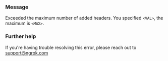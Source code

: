 
### Message
Exceeded the maximum number of added headers. You specified <code>&lt;VAL&gt;</code>, the maximum is <code>&lt;MAX&gt;</code>.

### Further help
If you're having trouble resolving this error, please reach out to [support@ngrok.com](mailto:support@ngrok.com?subject=Help%20with%20ERR_NGROK_376)

